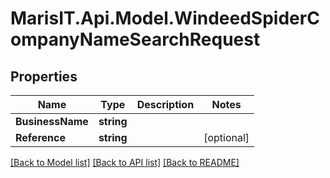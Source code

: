 
# MarisIT.Api.Model.WindeedSpiderCompanyNameSearchRequest

## Properties

Name | Type | Description | Notes
------------ | ------------- | ------------- | -------------
**BusinessName** | **string** |  | 
**Reference** | **string** |  | [optional] 

[[Back to Model list]](../README.md#documentation-for-models)
[[Back to API list]](../README.md#documentation-for-api-endpoints)
[[Back to README]](../README.md)

